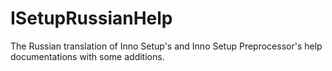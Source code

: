 # ISetupRussianHelp
The Russian translation of Inno Setup's and Inno Setup Preprocessor's help documentations with some additions.
